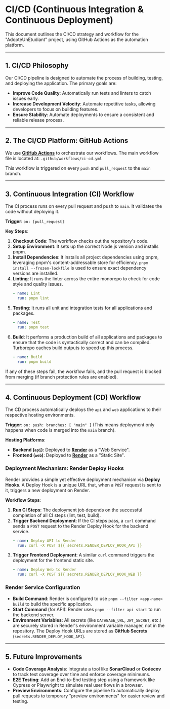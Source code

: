 # CI/CD (Continuous Integration & Continuous Deployment)

This document outlines the CI/CD strategy and workflow for the "AdopteUnEtudiant" project, using GitHub Actions as the automation platform.

---

## 1. CI/CD Philosophy

Our CI/CD pipeline is designed to automate the process of building, testing, and deploying the application. The primary goals are:

*   **Improve Code Quality**: Automatically run tests and linters to catch issues early.
*   **Increase Development Velocity**: Automate repetitive tasks, allowing developers to focus on building features.
*   **Ensure Stability**: Automate deployments to ensure a consistent and reliable release process.

---

## 2. The CI/CD Platform: GitHub Actions

We use **[GitHub Actions](https://github.com/features/actions)** to orchestrate our workflows. The main workflow file is located at:
`.github/workflows/ci-cd.yml`

This workflow is triggered on every `push` and `pull_request` to the `main` branch.

---

## 3. Continuous Integration (CI) Workflow

The CI process runs on every pull request and push to `main`. It validates the code without deploying it.

**Trigger**: `on: [pull_request]`

**Key Steps**:
1.  **Checkout Code**: The workflow checks out the repository's code.
2.  **Setup Environment**: It sets up the correct Node.js version and installs pnpm.
3.  **Install Dependencies**: It installs all project dependencies using pnpm, leveraging pnpm's content-addressable store for efficiency. `pnpm install --frozen-lockfile` is used to ensure exact dependency versions are installed.
4.  **Linting**: It runs the linter across the entire monorepo to check for code style and quality issues.
    ```yaml
    - name: Lint
      run: pnpm lint
    ```
5.  **Testing**: It runs all unit and integration tests for all applications and packages.
    ```yaml
    - name: Test
      run: pnpm test
    ```
6.  **Build**: It performs a production build of all applications and packages to ensure that the code is syntactically correct and can be compiled. Turborepo caches build outputs to speed up this process.
    ```yaml
    - name: Build
      run: pnpm build
    ```

If any of these steps fail, the workflow fails, and the pull request is blocked from merging (if branch protection rules are enabled).

---

## 4. Continuous Deployment (CD) Workflow

The CD process automatically deploys the `api` and `web` applications to their respective hosting environments.

**Trigger**: `on: push: branches: [ "main" ]` (This means deployment only happens when code is merged into the `main` branch).

**Hosting Platforms**:
*   **Backend (`api`)**: Deployed to **[Render](https://render.com/)** as a "Web Service".
*   **Frontend (`web`)**: Deployed to **[Render](https://render.com/)** as a "Static Site".

### Deployment Mechanism: Render Deploy Hooks

Render provides a simple yet effective deployment mechanism via **Deploy Hooks**. A Deploy Hook is a unique URL that, when a `POST` request is sent to it, triggers a new deployment on Render.

**Workflow Steps**:
1.  **Run CI Steps**: The deployment job depends on the successful completion of all CI steps (lint, test, build).
2.  **Trigger Backend Deployment**: If the CI steps pass, a `curl` command sends a `POST` request to the Render Deploy Hook for the backend service.
    ```yaml
    - name: Deploy API to Render
      run: curl -X POST ${{ secrets.RENDER_DEPLOY_HOOK_API }}
    ```
3.  **Trigger Frontend Deployment**: A similar `curl` command triggers the deployment for the frontend static site.
    ```yaml
    - name: Deploy Web to Render
      run: curl -X POST ${{ secrets.RENDER_DEPLOY_HOOK_WEB }}
    ```

### Render Service Configuration

*   **Build Command**: Render is configured to use `pnpm --filter <app-name> build` to build the specific application.
*   **Start Command** (for API): Render uses `pnpm --filter api start` to run the backend server.
*   **Environment Variables**: All secrets (like `DATABASE_URL`, `JWT_SECRET`, etc.) are securely stored in Render's environment variable manager, not in the repository. The Deploy Hook URLs are stored as **GitHub Secrets** (`secrets.RENDER_DEPLOY_HOOK_API`).

---

## 5. Future Improvements

*   **Code Coverage Analysis**: Integrate a tool like **SonarCloud** or **Codecov** to track test coverage over time and enforce coverage minimums.
*   **E2E Testing**: Add an End-to-End testing step using a framework like Cypress or Playwright to simulate real user flows in a browser.
*   **Preview Environments**: Configure the pipeline to automatically deploy pull requests to temporary "preview environments" for easier review and testing.
